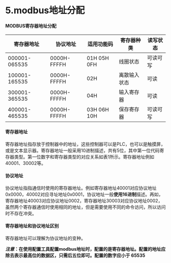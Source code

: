 # 5.modbus地址分配

#### MODBUS寄存器地址分配

| 寄存器地址    | 协议地址    | 适用功能码   | 寄存器种类   | 读写状态 |
| ------------- | ----------- | ------------ | ------------ | -------- |
| 000001-065535 | 0000H-FFFFH | 01H 05H 0FH  | 线圈状态     | 可读可写 |
| 100001-165535 | 0000H-FFFFH | 02H          | 离散输入状态 | 可读     |
| 300001-365535 | 0000H-FFFFH | 04H          | 输入寄存器   | 可读     |
| 400001-465535 | 0000H-FFFFH | 03H  06H 10H | 保存寄存器   | 可读可写 |

#### 寄存器地址

寄存器地址指存放于控制器中的地址，这些控制器可以是PLC，也可以是触摸屏，或是文本显示器。寄存器地址一般采用10进制描述，共有5位，其中第一位代码寄存器类型。第一位数字和寄存器类型的对应关系如表1所示。寄存器地址例如40001、30002等。

#### 协议地址	

协议地址指指通信时使用的寄存器地址。例如寄存器地址40001对应协议地址0x0000，40002对应寻址地址0x0001，协议地址一般**使用16进制**描述。再如，寄存器地址40003对应协议地址0002，寄存器地址30003对应协议地址0002，虽然两个寄存器通信时使用相同的地址，但是需要使用不同的命令访问，所以访问时不存在冲突。

#### 寄存器地址和协议地址区别

寄存器地址可以理解为协议地址的变种。



***注意*：在使用配置工具配置modbus地址时，配置的是寄存器地址。配置的地址应除去表示最高位的数据区，只需后五位即可。配置的数字应小于 65535**